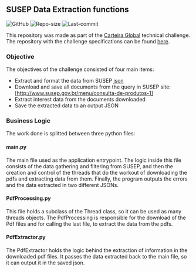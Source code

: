 ## SUSEP Data Extraction functions
![GitHub](https://img.shields.io/github/license/williamguilhermesouza/SUSEPDataExtract)
![Repo-size](https://img.shields.io/github/repo-size/williamguilhermesouza/SUSEPDataExtract)
![Last-commit](https://img.shields.io/github/last-commit/williamguilhermesouza/SUSEPDataExtract)

This repository was made as part of the [Carteira Global](https://github.com/carteiraglobal) technical challenge.
The repository with the challenge specifications can be found [here](https://github.com/carteiraglobal/challenge/tree/master/backend).

### Objective

The objectives of the challenge consisted of four main items:
- Extract and format the data from SUSEP [json](http://www.susep.gov.br/menu/consulta-de-produtos-1)
- Download and save all documents from the query in SUSEP site: [http://www.susep.gov.br/menu/consulta-de-produtos-1]
- Extract interest data from the documents downloaded
- Save the extracted data to an output JSON

### Business Logic

The work done is splitted between three python files:

#### main.py
The main file used as the application entrypoint. The logic inside this file consists of the data gathering and filtering from SUSEP, and then 
the creation and control of the threads that do the workout of downloading the pdfs and extracting data from them. Finally, the program outputs
the errors and the data extracted in two different JSONs.

#### PdfProcessing.py
This file holds a subclass of the Thread class, so it can be used as many threads objects. The PdfProcessing is responsible for the download of
the Pdf files and for calling the last file, to extract the data from the pdfs.

#### PdfExtractor.py
The PdfExtractor holds the logic behind the extraction of information in the downloaded pdf files. It passes the data extracted back to the main
file, so it can output it in the saved json.